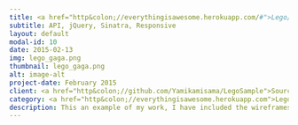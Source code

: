 ```yaml
---
title: <a href="http&colon;//everythingisawesome.herokuapp.com/#">Lego/Gaga Sample</a>
subtitle: API, jQuery, Sinatra, Responsive
layout: default
modal-id: 10
date: 2015-02-13
img: lego_gaga.png
thumbnail: lego_gaga.png
alt: image-alt
project-date: February 2015
client: <a href="http&colon;//github.com/Yamikamisama/LegoSample">Source</a>
category: <a href="http&colon;//everythingisawesome.herokuapp.com">Lego/Gaga Sample</a>
description: This an example of my work, I have included the wireframes so that you can see my process, I have also made this site in two versions The Lego Movie Version (click <a href="http&colon;//everythingisawesome.herokuapp.com/#">here</a> to view), and a Lady Gaga Version (click <a href="http&colon;//gagalicious.herokuapp.com/">here</a> to view) to show that my designs and functionallity translates to any "product". I hope you enjoy them and please feel free to contact me with suggestions.
---
```

